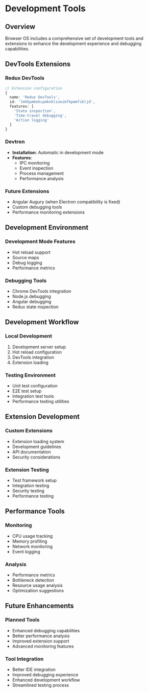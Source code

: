 # Development Tools

## Overview
Browser OS includes a comprehensive set of development tools and extensions to enhance the development experience and debugging capabilities.

## DevTools Extensions

### Redux DevTools
```typescript
// Extension configuration
{
  name: 'Redux DevTools',
  id: 'lmhkpmbekcpmknklioeibfkpmmfibljd',
  features: [
    'State inspection',
    'Time-travel debugging',
    'Action logging'
  ]
}
```

### Devtron
- **Installation**: Automatic in development mode
- **Features**:
  - IPC monitoring
  - Event inspection
  - Process management
  - Performance analysis

### Future Extensions
- Angular Augury (when Electron compatibility is fixed)
- Custom debugging tools
- Performance monitoring extensions

## Development Environment

### Development Mode Features
- Hot reload support
- Source maps
- Debug logging
- Performance metrics

### Debugging Tools
- Chrome DevTools integration
- Node.js debugging
- Angular debugging
- Redux state inspection

## Development Workflow

### Local Development
1. Development server setup
2. Hot reload configuration
3. DevTools integration
4. Extension loading

### Testing Environment
- Unit test configuration
- E2E test setup
- Integration test tools
- Performance testing utilities

## Extension Development

### Custom Extensions
- Extension loading system
- Development guidelines
- API documentation
- Security considerations

### Extension Testing
- Test framework setup
- Integration testing
- Security testing
- Performance testing

## Performance Tools

### Monitoring
- CPU usage tracking
- Memory profiling
- Network monitoring
- Event logging

### Analysis
- Performance metrics
- Bottleneck detection
- Resource usage analysis
- Optimization suggestions

## Future Enhancements

### Planned Tools
- Enhanced debugging capabilities
- Better performance analysis
- Improved extension support
- Advanced monitoring features

### Tool Integration
- Better IDE integration
- Improved debugging experience
- Enhanced development workflow
- Streamlined testing process 
